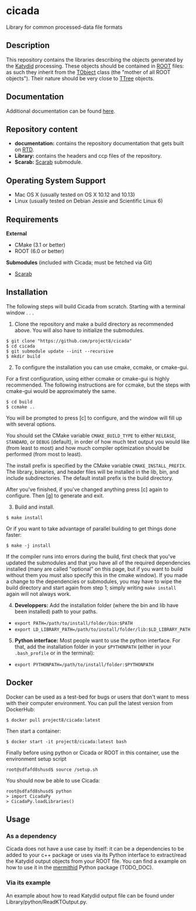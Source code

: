 # cicada

Library for common processed-data file formats

## Description

This repository contains the libraries describing the objects generated by the [Katydid](https://github/project8/katydid) processing.
These objects should be contained in [ROOT](https://root.cern.ch/root-files) files: as such they inherit from the [TObject](https://root.cern.ch/doc/master/classTObject.html) class (the "mother of all ROOT objects").
Their nature should be very close to [TTree](https://root.cern.ch/root-trees) objects. 

## Documentation

Additional documentation can be found [here](https://www.project8.org/cicada).

## Repository content

 - **documentation:** contains the repository documentation that gets built on [RTD](https://www.project8.org/cicada).
 - **Library:** contains the headers and ccp files of the repository.
 - **Scarab:** [Scarab](https://github/project8/scarab) submodule.

## Operating System Support

* Mac OS X (usually tested on OS X 10.12 and 10.13)
* Linux (usually tested on Debian Jessie and Scientific Linux 6)

## Requirements

**External**
- CMake (3.1 or better)
- ROOT (6.0 or better)

**Submodules** (included with Cicada; must be fetched via Git)

- [Scarab](https://github.com/project8/scarab)

## Installation

The following steps will build Cicada from scratch.  Starting with a terminal window . . .

1. Clone the repository and make a build directory as recommended above. You will also have to initialize the submodules.
  ```
  $ git clone "https://github.com/project8/cicada"
  $ cd cicada
  $ git submodule update --init --recursive
  $ mkdir build
  ```

2. To configure the installation you can use cmake, ccmake, or cmake-gui.

  For a first configuration, using either ccmake or cmake-gui is highly recommended.  The following instructions are for ccmake, but the steps with cmake-gui would be approximately the same.
  ```
  $ cd build
  $ ccmake ..
  ```

  You will be prompted to press [c] to configure, and the window will fill up with several options. 

  You should set the CMake variable `CMAKE_BUILD_TYPE` to either `RELEASE`, `STANDARD`, or `DEBUG` (default), in order of how much text output you would like (from least to most) and how much compiler optimization should be performed (from most to least).

  The install prefix is specified by the CMake variable `CMAKE_INSTALL_PREFIX`.
  The library, binaries, and header files will be installed in the lib, bin, and include subdirectories. The default install prefix is the build directory.

  After you've finished, if you've changed anything press [c] again to configure.  Then [g] to generate and exit.

3. Build and install.

  ```
  $ make install
  ```

  Or if you want to take advantage of parallel building to get things done faster:
  ```
  $ make -j install
  ```

  If the compiler runs into errors during the build, first check that you've updated the submodules and that you have all of the required dependencies installed (many are called "optional" on this page, but if you want to build without them you must also specify this in the cmake window). If you made a change to the dependencies or submodules, you may have to wipe the build directory and start again from step 1; simply writing `make install` again will not always work. 

4. **Developpers:** Add the installation folder (where the bin and lib have been installed) path to your paths.
  - `export PATH=/path/to/install/folder/bin:$PATH`
  - `export LD_LIBRARY_PATH=/path/to/install/folder/lib:$LD_LIBRARY_PATH`

5. **Python interface:** Most people want to use the python interface.
For that, add the installation folder in your `$PYTHONPATH` (either in your `.bash_profile` or in the terminal):
  - `export PYTHONPATH=/path/to/install/folder:$PYTHONPATH`

## Docker

Docker can be used as a test-bed for bugs or users that don't want to mess with their computer environment.
You can pull the latest version from DockerHub:
```
$ docker pull project8/cicada:latest
```
Then start a container:
```
$ docker start -it project8/cicada:latest bash
```
Finally before using python or Cicada or ROOT in this container, use the environment setup script
```
root@sdfafd8shusd$ source /setup.sh
```

You should now be able to use Cicada:
```
root@sdfafd8shusd$ python
> import CicadaPy
> CicadaPy.loadLibraries()
```

## Usage

### As a dependency

Cicada does not have a use case by itself: it can be a dependencies to be added to your c++ package or uses via its Python interface to extract/read the Katydid output objects from your ROOT file.
You can find a example on how to use it in the [mermithid](https://github.com/project8/mermithid) Python package (TODO_DOC).

### Via its example

An example about how to read Katydid output file can be found under Library/python/ReadKTOutput.py.
